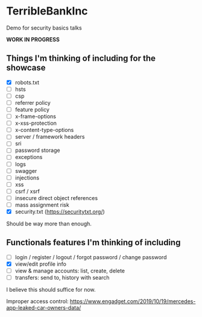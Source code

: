 # TerribleBankInc
Demo for security basics talks

**WORK IN PROGRESS**

## Things I'm thinking of including for the showcase
- [x] robots.txt
- [ ] hsts
- [ ] csp
- [ ] referrer policy
- [ ] feature policy
- [ ] x-frame-options
- [ ] x-xss-protection
- [ ] x-content-type-options
- [ ] server / framework headers
- [ ] sri
- [ ] password storage
- [ ] exceptions
- [ ] logs
- [ ] swagger
- [ ] injections
- [ ] xss
- [ ] csrf / xsrf
- [ ] insecure direct object references
- [ ] mass assignment risk
- [x] security.txt (https://securitytxt.org/)

Should be way more than enough.

## Functionals features I'm thinking of including
- [ ] login / register / logout / forgot password / change password
- [x] view/edit profile info
- [ ] view & manage accounts: list, create, delete
- [ ] transfers: send to, history with search

I believe this should suffice for now.


Improper access control: https://www.engadget.com/2019/10/19/mercedes-app-leaked-car-owners-data/